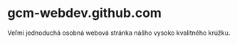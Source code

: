 gcm-webdev.github.com
=====================

Veľmi jednoduchá osobná webová stránka nášho vysoko kvalitného krúžku.
